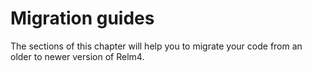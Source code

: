 # Migration guides

The sections of this chapter will help you to migrate your code from an older to newer version of Relm4.
